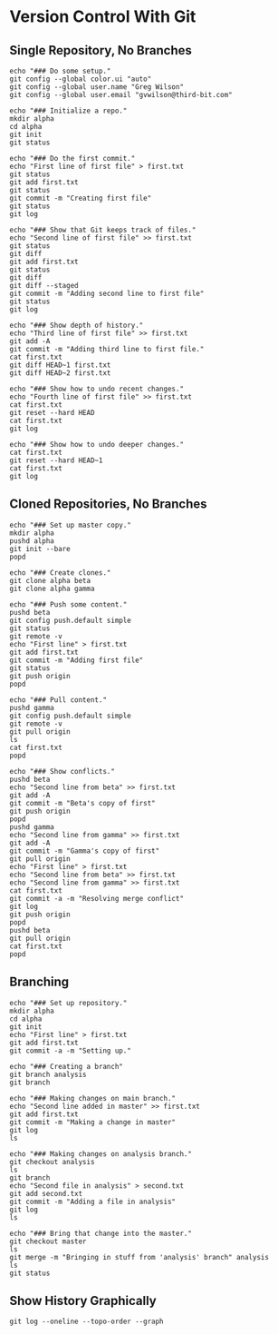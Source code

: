 Version Control With Git
========================

Single Repository, No Branches
------------------------------

    echo "### Do some setup."
    git config --global color.ui "auto"
    git config --global user.name "Greg Wilson"
    git config --global user.email "gvwilson@third-bit.com"

    echo "### Initialize a repo."
    mkdir alpha
    cd alpha
    git init
    git status

    echo "### Do the first commit."
    echo "First line of first file" > first.txt
    git status
    git add first.txt
    git status
    git commit -m "Creating first file"
    git status
    git log

    echo "### Show that Git keeps track of files."
    echo "Second line of first file" >> first.txt
    git status
    git diff
    git add first.txt
    git status
    git diff
    git diff --staged
    git commit -m "Adding second line to first file"
    git status
    git log

    echo "### Show depth of history."
    echo "Third line of first file" >> first.txt
    git add -A
    git commit -m "Adding third line to first file."
    cat first.txt
    git diff HEAD~1 first.txt
    git diff HEAD~2 first.txt

    echo "### Show how to undo recent changes."
    echo "Fourth line of first file" >> first.txt
    cat first.txt
    git reset --hard HEAD
    cat first.txt
    git log

    echo "### Show how to undo deeper changes."
    cat first.txt
    git reset --hard HEAD~1
    cat first.txt
    git log

Cloned Repositories, No Branches
--------------------------------

    echo "### Set up master copy."
    mkdir alpha
    pushd alpha
    git init --bare
    popd

    echo "### Create clones."
    git clone alpha beta
    git clone alpha gamma

    echo "### Push some content."
    pushd beta
    git config push.default simple
    git status
    git remote -v
    echo "First line" > first.txt
    git add first.txt
    git commit -m "Adding first file"
    git status
    git push origin
    popd

    echo "### Pull content."
    pushd gamma
    git config push.default simple
    git remote -v
    git pull origin
    ls
    cat first.txt
    popd

    echo "### Show conflicts."
    pushd beta
    echo "Second line from beta" >> first.txt
    git add -A
    git commit -m "Beta's copy of first"
    git push origin
    popd
    pushd gamma
    echo "Second line from gamma" >> first.txt
    git add -A
    git commit -m "Gamma's copy of first"
    git pull origin
    echo "First line" > first.txt
    echo "Second line from beta" >> first.txt
    echo "Second line from gamma" >> first.txt
    cat first.txt
    git commit -a -m "Resolving merge conflict"
    git log
    git push origin
    popd
    pushd beta
    git pull origin
    cat first.txt
    popd

Branching
---------

    echo "### Set up repository."
    mkdir alpha
    cd alpha
    git init
    echo "First line" > first.txt
    git add first.txt
    git commit -a -m "Setting up."

    echo "### Creating a branch"
    git branch analysis
    git branch

    echo "### Making changes on main branch."
    echo "Second line added in master" >> first.txt
    git add first.txt
    git commit -m "Making a change in master"
    git log
    ls

    echo "### Making changes on analysis branch."
    git checkout analysis
    ls
    git branch
    echo "Second file in analysis" > second.txt
    git add second.txt
    git commit -m "Adding a file in analysis"
    git log
    ls

    echo "### Bring that change into the master."
    git checkout master
    ls
    git merge -m "Bringing in stuff from 'analysis' branch" analysis
    ls
    git status

Show History Graphically
------------------------

    git log --oneline --topo-order --graph
